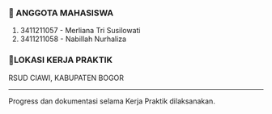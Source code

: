 ### 👥 ANGGOTA MAHASISWA
1. 3411211057 - Merliana Tri Susilowati
2. 3411211058 - Nabillah Nurhaliza

### 📍LOKASI KERJA PRAKTIK
RSUD CIAWI, KABUPATEN BOGOR

-----------------------------------------------------------------

Progress dan dokumentasi selama Kerja Praktik dilaksanakan.



